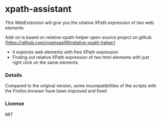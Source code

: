 # xpath-assistant
This WebExtension will give you the relative XPath expression of two web elements

Add-on is based on relative-xpath-helper open-source project on github [https://github.com/syamsasi99/relative-xpath-helper]

* It explores web elements with free XPath expression
* Finding out relative XPath expression of two html elements with just right click on the same elements

### Details
Compared to the original version, some incompatibilities of the scripts with the Firefox browser have been improved and fixed

### License
MIT
